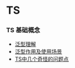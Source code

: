 # TS


### TS 基础概念
- [泛型理解](https://juejin.cn/post/6887893266847498248)
- [泛型作用及使用场景](https://segmentfault.com/a/1190000020060077)
- [TS中几个奇怪的问题点](https://segmentfault.com/a/1190000039279043)